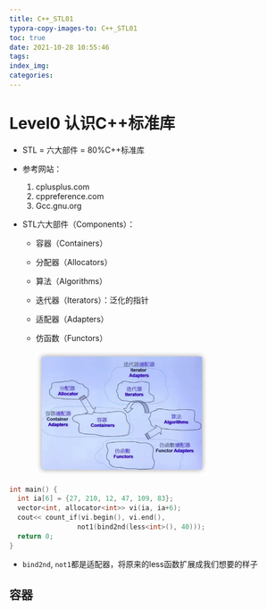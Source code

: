 ```yaml
---
title: C++_STL01
typora-copy-images-to: C++_STL01
toc: true
date: 2021-10-28 10:55:46
tags:
index_img:
categories:
---
```


# Level0 认识C++标准库

- STL = 六大部件 = 80%C++标准库
- 参考网站：
  1. cplusplus.com
  2. cppreference.com
  3. Gcc.gnu.org

- STL六大部件（Components）：

  - 容器（Containers）

  - 分配器（Allocators）

  - 算法（Algorithms）

  - 迭代器（Iterators）：泛化的指针

  - 适配器（Adapters）

  - 仿函数（Functors）

    <img src="C++_STL01/image-20211028112653558.png" style="zoom:30%;" />



```c++
int main() {
  int ia[6] = {27, 210, 12, 47, 109, 83};
  vector<int, allocator<int>> vi(ia, ia+6);
  cout<< count_if(vi.begin(), vi.end(),
                 not1(bind2nd(less<int>(), 40)));
  return 0;
}
```

- `bind2nd`, `not1`都是适配器，将原来的less函数扩展成我们想要的样子

## 容器


